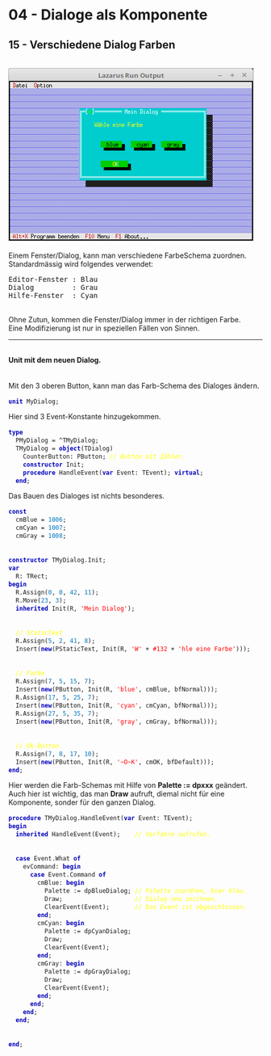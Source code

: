 # 04 - Dialoge als Komponente
## 15 - Verschiedene Dialog Farben
<br>
<img src="image.png" alt="Selfhtml"><br><br>
Einem Fenster/Dialog, kann man verschiedene FarbeSchema zuordnen.<br>
Standardmässig wird folgendes verwendet:<br>
<pre><code=pascal>Editor-Fenster : Blau
Dialog         : Grau
Hilfe-Fenster  : Cyan</code></pre>
<br>
Ohne Zutun, kommen die Fenster/Dialog immer in der richtigen Farbe.<br>
Eine Modifizierung ist nur in speziellen Fällen von Sinnen.<br>
<hr><br>
<b>Unit mit dem neuen Dialog.</b><br>
<br><br>
Mit den 3 oberen Button, kann man das Farb-Schema des Dialoges ändern.<br>
<pre><code><b><font color="0000BB">unit</font></b> MyDialog;
</code></pre>
Hier sind 3 Event-Konstante hinzugekommen.<br>
<pre><code><b><font color="0000BB">type</font></b>
  PMyDialog = ^TMyDialog;
  TMyDialog = <b><font color="0000BB">object</font></b>(TDialog)
    CounterButton: PButton; <i><font color="#FFFF00">// Button mit Zähler.</font></i>
    <b><font color="0000BB">constructor</font></b> Init;
    <b><font color="0000BB">procedure</font></b> HandleEvent(<b><font color="0000BB">var</font></b> Event: TEvent); <b><font color="0000BB">virtual</font></b>;
  <b><font color="0000BB">end</font></b>;
</code></pre>
Das Bauen des Dialoges ist nichts besonderes.<br>
<pre><code><b><font color="0000BB">const</font></b>
  cmBlue = <font color="#0077BB">1006</font>;
  cmCyan = <font color="#0077BB">1007</font>;
  cmGray = <font color="#0077BB">1008</font>;
<br>
<b><font color="0000BB">constructor</font></b> TMyDialog.Init;
<b><font color="0000BB">var</font></b>
  R: TRect;
<b><font color="0000BB">begin</font></b>
  R.Assign(<font color="#0077BB">0</font>, <font color="#0077BB">0</font>, <font color="#0077BB">42</font>, <font color="#0077BB">11</font>);
  R.Move(<font color="#0077BB">23</font>, <font color="#0077BB">3</font>);
  <b><font color="0000BB">inherited</font></b> Init(R, <font color="#FF0000">'Mein Dialog'</font>);
<br>
  <i><font color="#FFFF00">// StaticText</font></i>
  R.Assign(<font color="#0077BB">5</font>, <font color="#0077BB">2</font>, <font color="#0077BB">41</font>, <font color="#0077BB">8</font>);
  Insert(<b><font color="0000BB">new</font></b>(PStaticText, Init(R, <font color="#FF0000">'W'</font> + <font color="#FF0000">#132</font> + <font color="#FF0000">'hle eine Farbe'</font>)));
<br>
  <i><font color="#FFFF00">// Farbe</font></i>
  R.Assign(<font color="#0077BB">7</font>, <font color="#0077BB">5</font>, <font color="#0077BB">15</font>, <font color="#0077BB">7</font>);
  Insert(<b><font color="0000BB">new</font></b>(PButton, Init(R, <font color="#FF0000">'blue'</font>, cmBlue, bfNormal)));
  R.Assign(<font color="#0077BB">17</font>, <font color="#0077BB">5</font>, <font color="#0077BB">25</font>, <font color="#0077BB">7</font>);
  Insert(<b><font color="0000BB">new</font></b>(PButton, Init(R, <font color="#FF0000">'cyan'</font>, cmCyan, bfNormal)));
  R.Assign(<font color="#0077BB">27</font>, <font color="#0077BB">5</font>, <font color="#0077BB">35</font>, <font color="#0077BB">7</font>);
  Insert(<b><font color="0000BB">new</font></b>(PButton, Init(R, <font color="#FF0000">'gray'</font>, cmGray, bfNormal)));
<br>
  <i><font color="#FFFF00">// Ok-Button</font></i>
  R.Assign(<font color="#0077BB">7</font>, <font color="#0077BB">8</font>, <font color="#0077BB">17</font>, <font color="#0077BB">10</font>);
  Insert(<b><font color="0000BB">new</font></b>(PButton, Init(R, <font color="#FF0000">'~O~K'</font>, cmOK, bfDefault)));
<b><font color="0000BB">end</font></b>;
</code></pre>
Hier werden die Farb-Schemas mit Hilfe von <b>Palette := dpxxx</b> geändert.<br>
Auch hier ist wichtig, das man <b>Draw</b> aufruft, diemal nicht für eine Komponente, sonder für den ganzen Dialog.<br>
<pre><code><b><font color="0000BB">procedure</font></b> TMyDialog.HandleEvent(<b><font color="0000BB">var</font></b> Event: TEvent);
<b><font color="0000BB">begin</font></b>
  <b><font color="0000BB">inherited</font></b> HandleEvent(Event);    <i><font color="#FFFF00">// Vorfahre aufrufen.</font></i>
<br>
  <b><font color="0000BB">case</font></b> Event.What <b><font color="0000BB">of</font></b>
    evCommand: <b><font color="0000BB">begin</font></b>
      <b><font color="0000BB">case</font></b> Event.Command <b><font color="0000BB">of</font></b>
        cmBlue: <b><font color="0000BB">begin</font></b>
          Palette := dpBlueDialog; <i><font color="#FFFF00">// Palette zuordnen, hier blau.</font></i>
          Draw;                    <i><font color="#FFFF00">// Dialog neu zeichnen.</font></i>
          ClearEvent(Event);       <i><font color="#FFFF00">// Das Event ist abgeschlossen.</font></i>
        <b><font color="0000BB">end</font></b>;
        cmCyan: <b><font color="0000BB">begin</font></b>
          Palette := dpCyanDialog;
          Draw;
          ClearEvent(Event);
        <b><font color="0000BB">end</font></b>;
        cmGray: <b><font color="0000BB">begin</font></b>
          Palette := dpGrayDialog;
          Draw;
          ClearEvent(Event);
        <b><font color="0000BB">end</font></b>;
      <b><font color="0000BB">end</font></b>;
    <b><font color="0000BB">end</font></b>;
  <b><font color="0000BB">end</font></b>;
<br>
<b><font color="0000BB">end</font></b>;
</code></pre>
<br>
